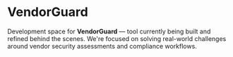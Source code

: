 # VendorGuard

Development space for **VendorGuard** — tool currently being built and refined behind the scenes.
We're focused on solving real-world challenges around vendor security assessments and compliance workflows.
